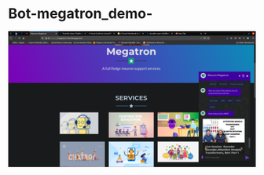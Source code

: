 # Bot-megatron_demo-

![alt text](https://github.com/rahul-art/Bot-megatron_demo-/blob/main/demo.png?raw=true)


